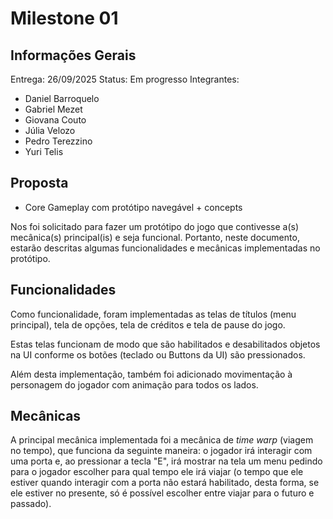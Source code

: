 # Milestone 01
## Informações Gerais
Entrega: 26/09/2025
Status: Em progresso
Integrantes:
- Daniel Barroquelo
- Gabriel Mezet
- Giovana Couto
- Júlia Velozo
- Pedro Terezzino
- Yuri Telis <br>

## Proposta
- Core Gameplay com protótipo navegável + concepts <br>

Nos foi solicitado para fazer um protótipo do jogo que contivesse a(s) mecânica(s) principal(is) e seja funcional. Portanto, neste documento, estarão descritas algumas funcionalidades e mecânicas implementadas no protótipo.

## Funcionalidades
Como funcionalidade, foram implementadas as telas de títulos (menu principal), tela de opções, tela de créditos e tela de pause do jogo.

Estas telas funcionam de modo que são habilitados e desabilitados objetos na UI conforme os botões (teclado ou Buttons da UI) são pressionados.

Além desta implementação, também foi adicionado movimentação à personagem do jogador com animação para todos os lados.

## Mecânicas
A principal mecânica implementada foi a mecânica de _time warp_ (viagem no tempo), que funciona da seguinte maneira: o jogador irá interagir com uma porta e, ao pressionar a tecla "E", irá mostrar na tela um menu pedindo para o jogador escolher para qual tempo ele irá viajar (o tempo que ele estiver quando interagir com a porta não estará habilitado, desta forma, se ele estiver no presente, só é possível escolher entre viajar para o futuro e passado).